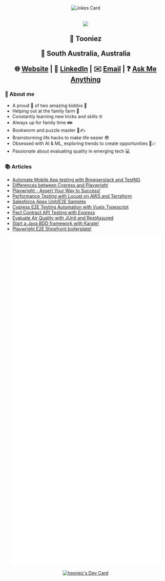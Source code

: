 
<p align="center">
  <img src="https://readme-jokes.vercel.app/api" alt="Jokes Card">
  <!-- Replace the URL if you want to use a different joke API or update the existing endpoint -->
</p>

<h2 align="center">

![](https://quotes-github-readme.vercel.app/api?type=horizontal&theme=catppuccin_mocha)

🤖 Tooniez

📍 South Australia, Australia

 🌐 [Website](https://tooniez-land.vercel.app) | 💼 [LinkedIn](https://www.linkedin.com/in/tonyluu888) | ✉️ [Email](mailto:tooni22@proton.me) | ❓ [Ask Me Anything](https://github.com/tooniez/ama/issues/new)


</h2>

### 🌟 About me

- A proud 🤴 of two amazing kiddos 💛
- Helping out at the family farm 🥒
- Constantly learning new tricks and skills 🤓
- Always up for family time 👪
- Bookworm and puzzle master 📘✍️
- Brainstorming life hacks to make life easier 😎
- Obsessed with AI & ML, exploring trends to create opportunities 🤖📈
- Passionate about evaluating quality in emerging tech 💻


### 📚 Articles 
<!-- ### 💡 Blog posts -->

<!-- BLOG-POST-LIST:START -->
- [Automate Mobile App testing with Browserstack and TestNG](https://tooniez-land.vercel.app/post/qa-testng-appium-browserstack/)
- [Differences between Cypress and Playwright](https://tooniez-land.vercel.app/post/qa-pw-vs-cy/)
- [Playwright - Assert Your Way to Success!](https://tooniez-land.vercel.app/post/qa-playwright/)
- [Performance Testing with Locust on AWS and Terraform](https://tooniez-land.vercel.app/post/devops-locust-terraform-aws/)
- [Salesforce Apex Unit/E2E Samples](https://tooniez-land.vercel.app/post/qa-salesforce-apex/)
- [Cypress E2E Testing Automation with Vuejs Typescript](https://tooniez-land.vercel.app/post/qa-typescript-cypress/)
- [Pact Contract API Testing with Express](https://tooniez-land.vercel.app/post/qa-pact-express/)
- [Evaluate Air Quality with JUnit and RestAssured](https://tooniez-land.vercel.app/post/qa-java-restassured-maven/)
- [Start a Java BDD framework with Karate!](https://tooniez-land.vercel.app/post/qa-java-bdd-karate/)
- [Playwright E2E Shopfront boilerplate!](https://tooniez-land.vercel.app/post/qa-e2e-playwright-shopfront/)
<!-- BLOG-POST-LIST:END -->


<!--START_SECTION:waka-->
<!--END_SECTION:waka-->

<p align="center">
  <img src="https://github.com/tooniez/tooniez/blob/main/github-metrics.svg" alt="Metrics">
  <!-- Replace example.com with the actual URL hosting the image file -->
</p>

<div align="center"> <!-- Alternatively, you can use <div> instead of <p> -->
  <a href="https://app.daily.dev/tooniez">
    <img src="https://api.daily.dev/devcards/d6a644cd193c433b82938cbb12d7a689.png?r=hk4" width="400" alt="tooniez's Dev Card">
    <!-- Replace the API URL with the actual URL generated by daily.dev -->
    <!-- Provide alternative text for the image -->
  </a>
</div>